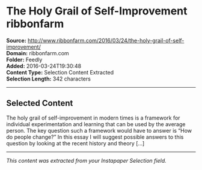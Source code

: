 # The Holy Grail of Self-Improvement ribbonfarm

**Source:** http://www.ribbonfarm.com/2016/03/24/the-holy-grail-of-self-improvement/  
**Domain:** ribbonfarm.com  
**Folder:** Feedly  
**Added:** 2016-03-24T19:30:48  
**Content Type:** Selection Content Extracted  
**Selection Length:** 342 characters  


---

## Selected Content

The holy grail of self-improvement in modern times is a framework for individual experimentation and learning that can be used by the average person. The key question such a framework would have to answer is “How do people change?” In this essay I will suggest possible answers to this question by looking at the recent history and theory […]

---

*This content was extracted from your Instapaper Selection field.*